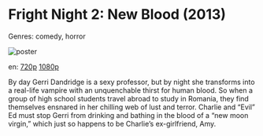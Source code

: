 # Fright Night 2: New Blood (2013)

Genres: comedy, horror

![poster](http://image.tmdb.org/t/p/w500/hLS8fUivBfhDdLPBGbNno6PFnGU.jpg)

en:
  [720p](magnet:?xt=urn:btih:FEAB7710EDDF8DA6B6225B55C116F562E7F73AAC&tr=udp://glotorrents.pw:6969/announce&tr=udp://tracker.opentrackr.org:1337/announce&tr=udp://torrent.gresille.org:80/announce&tr=udp://tracker.openbittorrent.com:80&tr=udp://tracker.coppersurfer.tk:6969&tr=udp://tracker.leechers-paradise.org:6969&tr=udp://p4p.arenabg.ch:1337&tr=udp://tracker.internetwarriors.net:1337)
  [1080p](magnet:?xt=urn:btih:93723AE134A6B8066E9658F061F2517282C91A3D&tr=udp://glotorrents.pw:6969/announce&tr=udp://tracker.opentrackr.org:1337/announce&tr=udp://torrent.gresille.org:80/announce&tr=udp://tracker.openbittorrent.com:80&tr=udp://tracker.coppersurfer.tk:6969&tr=udp://tracker.leechers-paradise.org:6969&tr=udp://p4p.arenabg.ch:1337&tr=udp://tracker.internetwarriors.net:1337)
  


By day Gerri Dandridge is a sexy professor, but by night she transforms into a real-life vampire with an unquenchable thirst for human blood. So when a group of high school students travel abroad to study in Romania, they find themselves ensnared in her chilling web of lust and terror. Charlie and “Evil” Ed must stop Gerri from drinking and bathing in the blood of a “new moon virgin,” which just so happens to be Charlie’s ex-girlfriend, Amy.